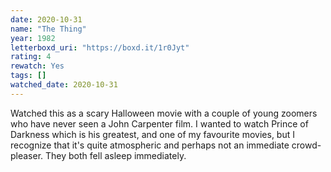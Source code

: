 ```yaml
---
date: 2020-10-31
name: "The Thing"
year: 1982
letterboxd_uri: "https://boxd.it/1r0Jyt"
rating: 4
rewatch: Yes
tags: []
watched_date: 2020-10-31
---
```


Watched this as a scary Halloween movie with a couple of young zoomers who have never seen a John Carpenter film. I wanted to watch Prince of Darkness which is his greatest, and one of my favourite movies, but I recognize that it's quite atmospheric and perhaps not an immediate crowd-pleaser. They both fell asleep immediately.
